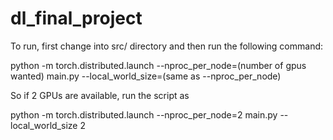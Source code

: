 # dl_final_project
To run, first change into src/ directory and then run the following command:
 
  python -m torch.distributed.launch --nproc_per_node=(number of gpus wanted) main.py --local_world_size=(same as --nproc_per_node)
  
So if 2 GPUs are available, run the script as

  python -m torch.distributed.launch --nproc_per_node=2 main.py --local_world_size 2
